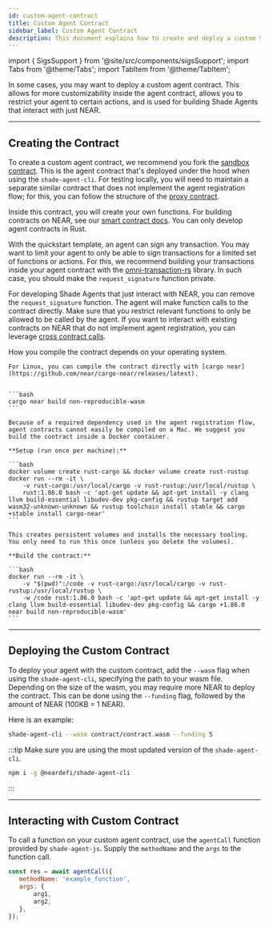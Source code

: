 ```yaml
---
id: custom-agent-contract
title: Custom Agent Contract
sidebar_label: Custom Agent Contract
description: This document explains how to create and deploy a custom Shade Agent contract on NEAR, including compiling, deploying, and interacting with the contract.
---
```


import { SigsSupport } from '@site/src/components/sigsSupport';
import Tabs from '@theme/Tabs';
import TabItem from '@theme/TabItem';

In some cases, you may want to deploy a custom agent contract. This allows for more customizability inside the agent contract, allows you to restrict your agent to certain actions, and is used for building Shade Agents that interact with just NEAR.

---

## Creating the Contract

To create a custom agent contract, we recommend you fork the [sandbox contract](https://github.com/NearDeFi/shade-agent-js/tree/main/contracts/sandbox). This is the agent contract that's deployed under the hood when using the `shade-agent-cli`. For testing locally, you will need to maintain a separate similar contract that does not implement the agent registration flow; for this, you can follow the structure of the [proxy contract](https://github.com/NearDeFi/shade-agent-js/tree/main/contracts/proxy).

Inside this contract, you will create your own functions. For building contracts on NEAR, see our [smart contract docs](../../smart-contracts/quickstart.md). You can only develop agent contracts in Rust.

With the quickstart template, an agent can sign any transaction. You may want to limit your agent to only be able to sign transactions for a limited set of functions or actions. For this, we recommend building your transactions inside your agent contract with the [omni-transaction-rs](https://github.com/near/omni-transaction-rs) library. In such case, you should make the `request_signature` function private.

For developing Shade Agents that just interact with NEAR, you can remove the `request_signature` function. The agent will make function calls to the contract directly. Make sure that you restrict relevant functions to only be allowed to be called by the agent. If you want to interact with existing contracts on NEAR that do not implement agent registration, you can leverage [cross contract calls](../../smart-contracts/anatomy/crosscontract.md).

How you compile the contract depends on your operating system.

<Tabs groupId="code-tabs">

<TabItem value="linux" label="Linux">

    For Linux, you can compile the contract directly with [cargo near](https://github.com/near/cargo-near/releases/latest).


    ```bash
    cargo near build non-reproducible-wasm
    ```

</TabItem>

<TabItem value="mac" label="Mac">

    Because of a required dependency used in the agent registration flow, agent contracts cannot easily be compiled on a Mac. We suggest you build the contract inside a Docker container.

    **Setup (run once per machine):**

    ```bash
    docker volume create rust-cargo && docker volume create rust-rustup
    docker run --rm -it \
        -v rust-cargo:/usr/local/cargo -v rust-rustup:/usr/local/rustup \
        rust:1.86.0 bash -c 'apt-get update && apt-get install -y clang llvm build-essential libudev-dev pkg-config && rustup target add wasm32-unknown-unknown && rustup toolchain install stable && cargo +stable install cargo-near'
    ```

    This creates persistent volumes and installs the necessary tooling. You only need to run this once (unless you delete the volumes).

    **Build the contract:**

    ```bash
    docker run --rm -it \
        -v "$(pwd)":/code -v rust-cargo:/usr/local/cargo -v rust-rustup:/usr/local/rustup \
        -w /code rust:1.86.0 bash -c 'apt-get update && apt-get install -y clang llvm build-essential libudev-dev pkg-config && cargo +1.86.0 near build non-reproducible-wasm'
    ```


</TabItem>

</Tabs>

---

## Deploying the Custom Contract

To deploy your agent with the custom contract, add the `--wasm` flag when using the `shade-agent-cli`, specifying the path to your wasm file. Depending on the size of the wasm, you may require more NEAR to deploy the contract. This can be done using the `--funding` flag, followed by the amount of NEAR (100KB = 1 NEAR).

Here is an example:

```bash
shade-agent-cli --wasm contract/contract.wasm --funding 5
```

:::tip
Make sure you are using the most updated version of the `shade-agent-cli`.

```bash
npm i -g @neardefi/shade-agent-cli
```
:::

---

## Interacting with Custom Contract 

To call a function on your custom agent contract, use the `agentCall` function provided by `shade-agent-js`. Supply the `methodName` and the `args` to the function call.

```js
const res = await agentCall({
   methodName: 'example_function',
   args: {
       arg1,
       arg2,
   },
});
```

<SigsSupport />

